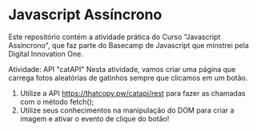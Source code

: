 # Javascript Assíncrono
Este repositório contém a atividade prática do Curso "Javascript Assíncrono", que faz parte do Basecamp de Javascript que minstrei pela Digital Innovation One.

Atividade: API "catAPI"
Nesta atividade, vamos criar uma página que carrega fotos aleatórias de gatinhos sempre que clicamos em um botão.

1. Utilize a API https://thatcopy.pw/catapi/rest para fazer as chamadas com o método fetch();
2. Utilize seus conhecimentos na manipulação do DOM para criar a imagem e ativar o evento de clique do botão!